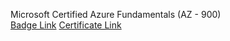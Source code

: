Microsoft Certified Azure Fundamentals (AZ - 900)  
[Badge Link](https://www.credly.com/badges/babd329b-3503-4431-b7b6-6fe16a0b52d3/public_url)
[Certificate Link](https://drive.google.com/file/d/1DxNpUtY2H1WlKiGhVqgbb1_HjUKM6Vxn/view?usp=sharing)
